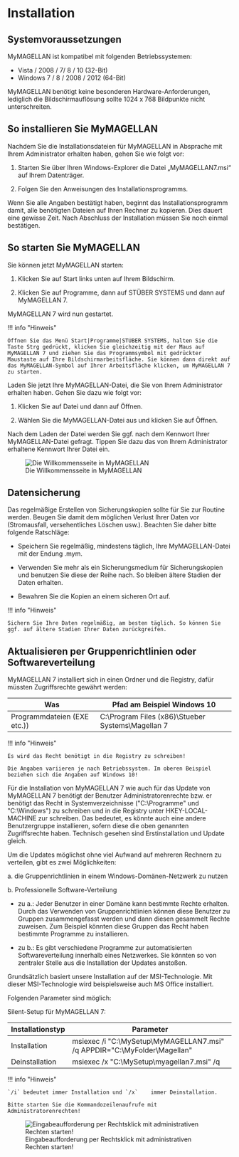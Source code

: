 # Installation

## Systemvoraussetzungen

MyMAGELLAN ist kompatibel mit folgenden Betriebssystemen:

* Vista / 2008 / 7/ 8 / 10 (32-Bit)
* Windows 7 / 8 / 2008 / 2012 (64-Bit)

MyMAGELLAN benötigt keine besonderen Hardware-Anforderungen, lediglich die Bildschirmauflösung sollte 1024 x 768 Bildpunkte nicht unterschreiten.

## So installieren Sie MyMAGELLAN

Nachdem Sie die Installationsdateien für MyMAGELLAN in Absprache mit Ihrem Administrator erhalten haben, gehen Sie wie folgt vor:

1. Starten Sie über Ihren Windows-Explorer die Datei „MyMAGELLAN7.msi“ auf Ihrem Datenträger.

2. Folgen Sie den Anweisungen des Installationsprogramms. 
	
Wenn Sie alle Angaben bestätigt haben, beginnt das Installationsprogramm damit, alle benötigten Dateien auf Ihren Rechner zu kopieren. Dies dauert eine gewisse Zeit. Nach Abschluss der Installation müssen Sie noch einmal bestätigen.

## So starten Sie MyMAGELLAN

Sie können jetzt MyMAGELLAN starten:

1. Klicken Sie auf Start links unten auf Ihrem Bildschirm.

2. Klicken Sie auf Programme, dann auf STÜBER SYSTEMS und dann auf MyMAGELLAN 7.
	
MyMAGELLAN 7 wird nun gestartet.

!!! info "Hinweis"

	Öffnen Sie das Menü Start|Programme|STÜBER SYSTEMS, halten Sie die Taste Strg gedrückt, klicken Sie gleichzeitig mit der Maus auf MyMAGELLAN 7 und ziehen Sie das Programmsymbol mit gedrückter Maustaste auf Ihre Bildschirmarbeitsfläche. Sie können dann direkt auf das MyMAGELLAN-Symbol auf Ihrer Arbeitsfläche klicken, um MyMAGELLAN 7 zu starten.

Laden Sie jetzt Ihre MyMAGELLAN-Datei, die Sie von Ihrem Administrator erhalten haben. Gehen Sie dazu wie folgt vor:

1. Klicken Sie auf Datei und dann auf Öffnen.

2. Wählen Sie die MyMAGELLAN-Datei aus und klicken Sie auf Öffnen.

Nach dem Laden der Datei werden Sie ggf. nach dem Kennwort Ihrer MyMAGELLAN-Datei gefragt. Tippen Sie dazu das von Ihrem Administrator erhaltene Kennwort Ihrer Datei ein.

<figure class="center">
    <img src="/assets/images/screenshot1.png" alt="Die Willkommensseite in MyMAGELLAN">
    <figcaption>Die Willkommensseite in MyMAGELLAN</figcaption>
</figure>

## Datensicherung

Das regelmäßige Erstellen von Sicherungskopien sollte für Sie zur Routine werden. Beugen Sie damit dem möglichen Verlust Ihrer Daten vor (Stromausfall, versehentliches Löschen usw.). Beachten Sie daher bitte folgende Ratschläge:

* Speichern Sie regelmäßig, mindestens täglich, Ihre MyMAGELLAN-Datei mit der Endung .mym.

* Verwenden Sie mehr als ein Sicherungsmedium für Sicherungskopien und benutzen Sie diese der Reihe nach. So bleiben ältere Stadien der Daten erhalten.

* Bewahren Sie die Kopien an einem sicheren Ort auf.

!!! info "Hinweis"

	Sichern Sie Ihre Daten regelmäßig, am besten täglich. So können Sie ggf. auf ältere Stadien Ihrer Daten zurückgreifen.

## Aktualisieren per Gruppenrichtlinien oder Softwareverteilung

MyMAGELLAN 7 installiert sich in einen Ordner und die Registry, dafür müssten Zugriffsrechte gewährt werden:

Was|Pfad am Beispiel Windows 10
--|--
Programmdateien (EXE etc.))| C:\Program Files (x86)\Stueber Systems\Magellan 7

!!! info "Hinweis"

	Es wird das Recht benötigt in die Registry zu schreiben!

	Die Angaben variieren je nach Betriebssystem. Im oberen Beispiel beziehen sich die Angaben auf Windows 10!

Für die Installation von MyMAGELLAN 7 wie auch für das Update von MyMAGELLAN 7 benötigt der Benutzer Administratorenrechte bzw. er benötigt das Recht in Systemverzeichnisse ("C:\Programme" und "C:\Windows") zu schreiben und in die Registry unter HKEY-LOCAL-MACHINE zur schreiben. Das bedeutet, es könnte auch eine andere Benutzergruppe installieren, sofern diese die oben genannten Zugriffsrechte haben. Technisch gesehen sind Erstinstallation und Update gleich. 

Um die Updates möglichst ohne viel Aufwand auf mehreren Rechnern zu verteilen, gibt es zwei Möglichkeiten:

a. die Gruppenrichtlinien in einem Windows-Domänen-Netzwerk zu nutzen

b. Professionelle Software-Verteilung

* zu a.: Jeder Benutzer in einer Domäne kann bestimmte Rechte erhalten. Durch das Verwenden von Gruppenrichtlinien können diese Benutzer zu Gruppen zusammengefasst werden und dann diesen gesammelt Rechte zuweisen. Zum Beispiel könnten diese Gruppen das Recht haben bestimmte Programme zu installieren.

* zu b.: Es gibt verschiedene Programme zur automatisierten Softwareverteilung innerhalb eines Netzwerkes. Sie könnten so von zentraler Stelle aus die Installation der Updates anstoßen.

Grundsätzlich basiert unsere Installation auf der MSI-Technologie. Mit dieser MSI-Technologie wird beispielsweise auch MS Office installiert.

Folgenden Parameter sind möglich:

Silent-Setup für MyMAGELLAN 7:

Installationstyp|Parameter
--|--
Installation|msiexec /i "C:\MySetup\MyMAGELLAN7.msi" /q APPDIR="C:\MyFolder\Magellan"
Deinstallation|msiexec /x "C:\MySetup\myagellan7.msi" /q

!!! info "Hinweis"

	`/i` bedeutet immer Installation und `/x`	 immer Deinstallation.

	Bitte starten Sie die Kommandozeilenaufrufe mit Administratorenrechten!

<figure class="center">
    <img src="/assets/images/eingabeaufforderung.als.admin.png" alt="Eingabeaufforderung per Rechtsklick mit administrativen Rechten starten!">
    <figcaption>Eingabeaufforderung per Rechtsklick mit administrativen Rechten starten!</figcaption>
</figure>
